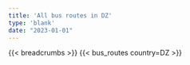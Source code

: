 ```yaml
---
title: 'All bus routes in DZ'
type: 'blank'
date: "2023-01-01"
---
```


{{< breadcrumbs >}}
{{< bus_routes country=DZ >}}
